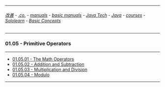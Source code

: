 
---

###### [改善](https://github.com/ttltrk/0C/blob/master/README.MD) - [.co.](https://github.com/ttltrk/PRG/blob/master/CODING.MD) - [manuals](https://github.com/ttltrk/PRG/blob/master/MAN.MD) - [basic manuals](https://github.com/ttltrk/PRG/blob/master/MANUALS.MD) - [Java Tech](https://github.com/ttltrk/PRG/blob/master/JAVA/DOC/JT/JT.MD) - [Java](https://github.com/ttltrk/PRG/blob/master/JAVA/DOC/OJM/OJM.MD) - [courses](https://github.com/ttltrk/PRG/blob/master/JAVA/DOC/CM/JT.MD) - [Sololearn](https://github.com/ttltrk/PRG/blob/master/JAVA/DOC/SL/SL.MD) - [Basic Concepts](https://github.com/ttltrk/PRG/blob/master/JAVA/DOC/SL/01/01.MD)

---  

### 01.05 - Primitive Operators

---

* [01.05.01 - The Math Operators](https://github.com/ttltrk/PRG/blob/master/JAVA/DOC/SL/01/0105/010501/010501.MD)
* [01.05.02 - Addition and Subtraction](https://github.com/ttltrk/PRG/blob/master/JAVA/DOC/SL/01/0105/010502/010502.MD)
* [01.05.03 - Multiplication and Division](https://github.com/ttltrk/PRG/blob/master/JAVA/DOC/SL/01/0105/010503/010503.MD)
* [01.05.04 - Modulo](https://github.com/ttltrk/PRG/blob/master/JAVA/DOC/SL/01/0105/010504/010504.MD)

---

